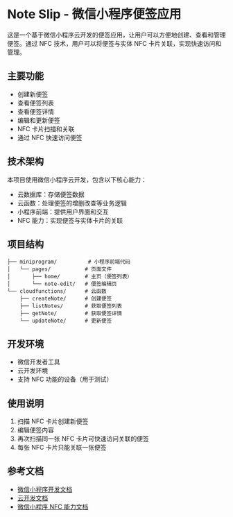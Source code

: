 # Note Slip - 微信小程序便签应用

这是一个基于微信小程序云开发的便签应用，让用户可以方便地创建、查看和管理便签。通过 NFC 技术，用户可以将便签与实体 NFC 卡片关联，实现快速访问和管理。

## 主要功能

- 创建新便签
- 查看便签列表
- 查看便签详情
- 编辑和更新便签
- NFC 卡片扫描和关联
- 通过 NFC 快速访问便签

## 技术架构

本项目使用微信小程序云开发，包含以下核心能力：

- 云数据库：存储便签数据
- 云函数：处理便签的增删改查等业务逻辑
- 小程序前端：提供用户界面和交互
- NFC 能力：实现便签与实体卡片的关联

## 项目结构

```
├── miniprogram/          # 小程序前端代码
│   └── pages/           # 页面文件
│       ├── home/        # 主页（便签列表）
│       └── note-edit/   # 便签编辑页
└── cloudfunctions/      # 云函数
    ├── createNote/      # 创建便签
    ├── listNotes/       # 获取便签列表
    ├── getNote/         # 获取便签详情
    └── updateNote/      # 更新便签
```

## 开发环境

- 微信开发者工具
- 云开发环境
- 支持 NFC 功能的设备（用于测试）

## 使用说明

1. 扫描 NFC 卡片创建新便签
2. 编辑便签内容
3. 再次扫描同一张 NFC 卡片可快速访问关联的便签
4. 每张 NFC 卡片只能关联一张便签

## 参考文档

- [微信小程序开发文档](https://developers.weixin.qq.com/miniprogram/dev/framework/)
- [云开发文档](https://developers.weixin.qq.com/miniprogram/dev/wxcloud/basis/getting-started.html)
- [微信小程序 NFC 能力文档](https://developers.weixin.qq.com/miniprogram/dev/api/device/nfc/wx.getNFCAdapter.html)

